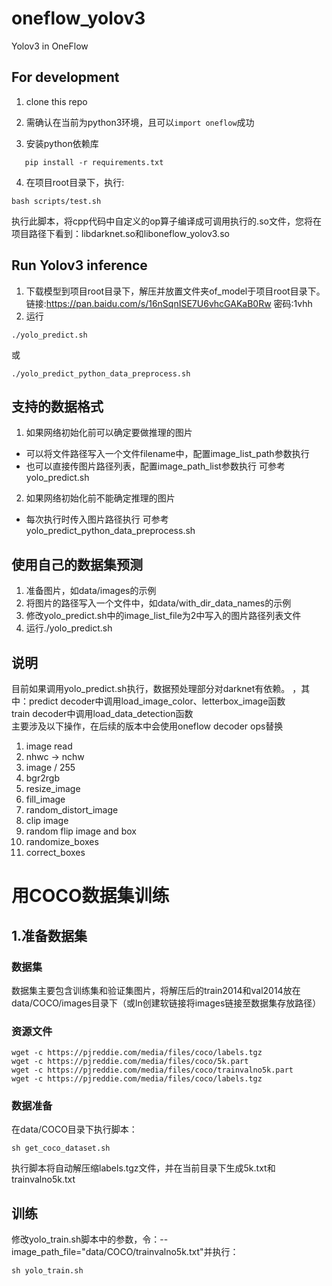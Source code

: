 # oneflow_yolov3
Yolov3 in OneFlow

## For development
1. clone this repo

2. 需确认在当前为python3环境，且可以`import oneflow`成功

3. 安装python依赖库
```shell
   pip install -r requirements.txt
```
4. 在项目root目录下，执行:
```
bash scripts/test.sh
```
执行此脚本，将cpp代码中自定义的op算子编译成可调用执行的.so文件，您将在项目路径下看到：libdarknet.so和liboneflow_yolov3.so

## Run Yolov3 inference

1. 下载模型到项目root目录下，解压并放置文件夹of_model于项目root目录下。
链接:https://pan.baidu.com/s/16nSqnISE7U6vhcGAKaB0Rw  密码:1vhh
2. 运行
```
./yolo_predict.sh
```
或
```
./yolo_predict_python_data_preprocess.sh
```

## 支持的数据格式
1. 如果网络初始化前可以确定要做推理的图片
- 可以将文件路径写入一个文件filename中，配置image_list_path参数执行
- 也可以直接传图片路径列表，配置image_path_list参数执行
可参考yolo_predict.sh
2. 如果网络初始化前不能确定推理的图片
- 每次执行时传入图片路径执行
可参考yolo_predict_python_data_preprocess.sh


## 使用自己的数据集预测
1. 准备图片，如data/images的示例
2. 将图片的路径写入一个文件中，如data/with_dir_data_names的示例
3. 修改yolo_predict.sh中的image_list_file为2中写入的图片路径列表文件
4. 运行./yolo_predict.sh


## 说明
目前如果调用yolo_predict.sh执行，数据预处理部分对darknet有依赖。
，其中：predict decoder中调用load_image_color、letterbox_image函数  
train decoder中调用load_data_detection函数  
主要涉及以下操作，在后续的版本中会使用oneflow decoder ops替换  
1. image read  
2. nhwc -> nchw  
3. image / 255  
4. bgr2rgb  
5. resize_image  
6. fill_image   
7. random_distort_image  
8. clip image  
9. random flip image and box  
10. randomize_boxes   
11. correct_boxes  



# 用COCO数据集训练

## 1.准备数据集
### 数据集
数据集主要包含训练集和验证集图片，将解压后的train2014和val2014放在data/COCO/images目录下（或ln创建软链接将images链接至数据集存放路径）

### 资源文件
```
wget -c https://pjreddie.com/media/files/coco/labels.tgz
wget -c https://pjreddie.com/media/files/coco/5k.part
wget -c https://pjreddie.com/media/files/coco/trainvalno5k.part
wget -c https://pjreddie.com/media/files/coco/labels.tgz
```

### 数据准备
在data/COCO目录下执行脚本：
```
sh get_coco_dataset.sh
```
执行脚本将自动解压缩labels.tgz文件，并在当前目录下生成5k.txt和trainvalno5k.txt

## 训练
修改yolo_train.sh脚本中的参数，令：--image_path_file="data/COCO/trainvalno5k.txt"并执行：
```
sh yolo_train.sh
```
